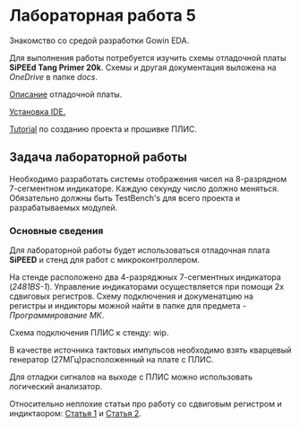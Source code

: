 # Лабораторная работа 5

Знакомство со средой разработки Gowin EDA.

Для выполнения работы потребуется изучить схемы отладочной платы **SiPEEd Tang Primer 20k**. Схемы и другая документация выложена на *OneDrive* в папке *docs*.

[Описание](https://wiki.sipeed.com/hardware/en/tang/tang-primer-20k/primer-20k.html) отладочной платы.

[Установка IDE.](https://wiki.sipeed.com/hardware/en/tang/Tang-Nano-Doc/install-the-ide.html)

[Tutorial](https://wiki.sipeed.com/hardware/en/tang/tang-primer-20k/examples/led.html) по созданию проекта и прошивке ПЛИС.

## Задача лабораторной работы

Необходимо разработать системы отображения чисел на 8-разрядном 7-сегментном индикаторе. Каждую секунду число должно меняться. Обязательно должны быть TestBench's для всего проекта и разрабатываемых модулей.

### Основные сведения

Для лабораторной работы будет использоваться отладочная плата **SiPEED** и стенд для работ с микроконтроллером. 

На стенде расположено два 4-разряджных 7-сегментных индикатора (*2481BS-1*). Управление индикаторами осуществляется при помощи 2х сдвиговых регистров. Схему подключения и докуменатцию на регистры и индикторы можной найти в папке для предмета - *Программирование МК*.

Схема подключения ПЛИС к стенду: wip.

В качестве источника тактовых импульсов необходимо взять кварцевый генератор (27МГц)расположенный на плате с ПЛИС.

Для отладки сигналов на выходе с ПЛИС можно использовать логический анализатор.

Относительно неплохие статьи про работу со сдвиговым регистром и индиктаором: [Статья 1](https://habr.com/ru/companies/timeweb/articles/721488/) и [Статья 2](http://rcl-radio.ru/?p=132380).